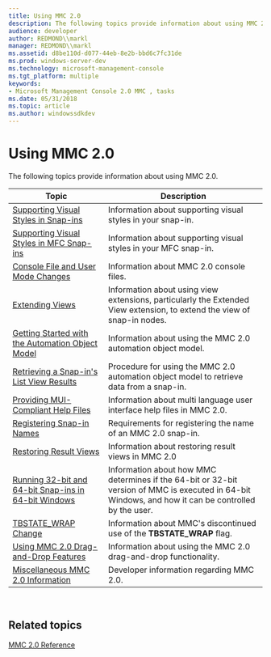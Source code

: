 ```yaml
---
title: Using MMC 2.0
description: The following topics provide information about using MMC 2.0.
audience: developer
author: REDMOND\\markl
manager: REDMOND\\markl
ms.assetid: d8be110d-d077-44eb-8e2b-bbd6c7fc31de
ms.prod: windows-server-dev
ms.technology: microsoft-management-console
ms.tgt_platform: multiple
keywords:
- Microsoft Management Console 2.0 MMC , tasks
ms.date: 05/31/2018
ms.topic: article
ms.author: windowssdkdev
---
```


# Using MMC 2.0

The following topics provide information about using MMC 2.0.



| Topic                                                                                                            | Description                                                                                                                                          |
|------------------------------------------------------------------------------------------------------------------|------------------------------------------------------------------------------------------------------------------------------------------------------|
| [Supporting Visual Styles in Snap-ins](supporting-visual-styles-in-snap-ins.md)                                 | Information about supporting visual styles in your snap-in.                                                                                          |
| [Supporting Visual Styles in MFC Snap-ins](supporting-visual-styles-in-mfc-snap-ins.md)                         | Information about supporting visual styles in your MFC snap-in.                                                                                      |
| [Console File and User Mode Changes](console-file-and-user-mode-changes.md)                                     | Information about MMC 2.0 console files.                                                                                                             |
| [Extending Views](extending-views.md)                                                                           | Information about using view extensions, particularly the Extended View extension, to extend the view of snap-in nodes.                              |
| [Getting Started with the Automation Object Model](getting-started-with-the-automation-object-model.md)         | Information about using the MMC 2.0 automation object model.                                                                                         |
| [Retrieving a Snap-in's List View Results](retrieving-a-snap-in-s-list-view-results.md)                         | Procedure for using the MMC 2.0 automation object model to retrieve data from a snap-in.                                                             |
| [Providing MUI-Compliant Help Files](providing-mui-compliant-help-files.md)                                     | Information about multi language user interface help files in MMC 2.0.                                                                               |
| [Registering Snap-in Names](registering-snap-in-names.md)                                                       | Requirements for registering the name of an MMC 2.0 snap-in.                                                                                         |
| [Restoring Result Views](restoring-result-views.md)                                                             | Information about restoring result views in MMC 2.0                                                                                                  |
| [Running 32-bit and 64-bit Snap-ins in 64-bit Windows](running-32-bit-and-64-bit-snap-ins-in-64-bit-windows.md) | Information about how MMC determines if the 64-bit or 32-bit version of MMC is executed in 64-bit Windows, and how it can be controlled by the user. |
| [TBSTATE\_WRAP Change](tbstate-wrap-change.md)                                                                  | Information about MMC's discontinued use of the **TBSTATE\_WRAP** flag.                                                                              |
| [Using MMC 2.0 Drag-and-Drop Features](using-mmc-2-0-drag-and-drop-features.md)                                 | Information about using the MMC 2.0 drag-and-drop functionality.                                                                                     |
| [Miscellaneous MMC 2.0 Information](miscellaneous-mmc-2-0-information.md)                                       | Developer information regarding MMC 2.0.                                                                                                             |



 

## Related topics

<dl> <dt>

[MMC 2.0 Reference](mmc-2-0-reference.md)
</dt> </dl>

 

 




